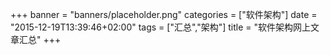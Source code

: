 +++
banner = "banners/placeholder.png"
categories = ["软件架构"]
date = "2015-12-19T13:39:46+02:00"
tags = ["汇总","架构"]
title = "软件架构网上文章汇总"
+++

    
